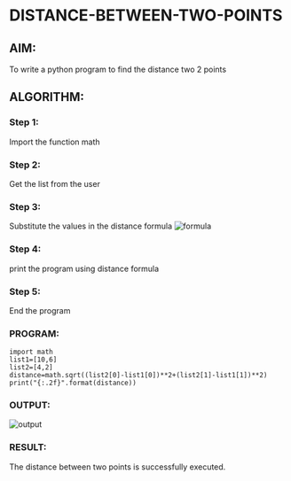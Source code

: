 # DISTANCE-BETWEEN-TWO-POINTS

## AIM:
To write a python program to find the distance two 2 points
## ALGORITHM:
### Step 1: 
Import the function math
### Step 2: 
Get the list from the user
### Step 3: 
Substitute the values in the distance formula  ![formula](/DISTANCE-BETWEEN-TWO-POINTS/formula.JPG)
### Step 4: 
print the program using distance formula
### Step 5: 
End the program
### PROGRAM:
```
import math
list1=[10,6]
list2=[4,2]
distance=math.sqrt((list2[0]-list1[0])**2+(list2[1]-list1[1])**2)
print("{:.2f}".format(distance))
```


### OUTPUT:
![output](/DISTANCE-BETWEEN-TWO-POINTS/output.png)

### RESULT:
The distance between two points is successfully executed. 